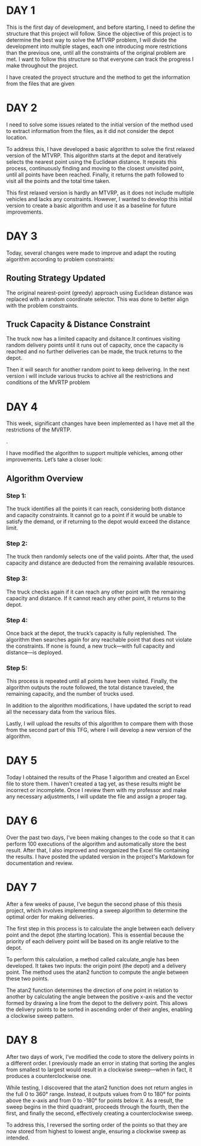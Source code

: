 <h1>DAY 1</h1>

<p>This is the first day of development, and before starting, I need to define the structure that this project will follow. Since the objective of this project is to determine the best way to solve the MTVRP problem, I will divide the development into multiple stages, each one introducing more restrictions than the previous one, until all the constraints of the original problem are met. I want to follow this structure so that everyone can track the progress I make throughout the project.</p>

<p>I have created the proyect structure and the method to get the information from the files that are given</p>

<h1>DAY 2</h1>

<p>I need to solve some issues related to the initial version of the method used to extract information from the files, as it did not consider the depot location.

To address this, I have developed a basic algorithm to solve the first relaxed version of the MTVRP. This algorithm starts at the depot and iteratively selects the nearest point using the Euclidean distance. It repeats this process, continuously finding and moving to the closest unvisited point, until all points have been reached. Finally, it returns the path followed to visit all the points and the total time taken.

This first relaxed version is hardly an MTVRP, as it does not include multiple vehicles and lacks any constraints. However, I wanted to develop this initial version to create a basic algorithm and use it as a baseline for future improvements.</p>

<h1>DAY 3</h1>
<p>Today, several changes were made to improve and adapt the routing algorithm according to problem constraints:</p>

<h2>Routing Strategy Updated</h2>
<p>The original nearest-point (greedy) approach using Euclidean distance was replaced with a random coordinate selector.
This was done to better align with the problem constraints.</p>

<h2>Truck Capacity & Distance Constraint</h2>
<p>The truck now has a limited capacity and dsitance.It continues visiting random delivery points until it runs out of capacity, once the capacity is reached and no further deliveries can be made, the truck returns to the depot.</p>

<p>Then it will search for another random point to keep delivering.
In the next version i will include various trucks to achive all the restrictions and conditions of the MVRTP problem</p>

<h1>DAY 4</h1> 
<p>This week, significant changes have been implemented as I have met all the restrictions of the MVRTP.</p> 
.
<p>I have modified the algorithm to support multiple vehicles, among other improvements. Let’s take a closer look:</p> 

<h2>Algorithm Overview</h2> 

<h3>Step 1:</h3> <p>The truck identifies all the points it can reach, considering both distance and capacity constraints. It cannot go to a point if it would be unable to satisfy the demand, or if returning to the depot would exceed the distance limit.</p> 
<h3>Step 2:</h3> <p>The truck then randomly selects one of the valid points. After that, the used capacity and distance are deducted from the remaining available resources.</p> 
<h3>Step 3:</h3> <p>The truck checks again if it can reach any other point with the remaining capacity and distance. If it cannot reach any other point, it returns to the depot.</p> 
<h3>Step 4:</h3> <p>Once back at the depot, the truck’s capacity is fully replenished. The algorithm then searches again for any reachable point that does not violate the constraints. If none is found, a new truck—with full capacity and distance—is deployed.</p> 
<h3>Step 5:</h3> <p>This process is repeated until all points have been visited. Finally, the algorithm outputs the route followed, the total distance traveled, the remaining capacity, and the number of trucks used.</p> 

<p>In addition to the algorithm modifications, I have updated the script to read all the necessary data from the various files.</p> 

<p>Lastly, I will upload the results of this algorithm to compare them with those from the second part of this TFG, where I will develop a new version of the algorithm.</p>

<h1>DAY 5</h1>

<p>Today I obtained the results of the Phase 1 algorithm and created an Excel file to store them. I haven't created a tag yet, as these results might be incorrect or incomplete. Once I review them with my professor and make any necessary adjustments, I will update the file and assign a proper tag.</p>

<h1>DAY 6</h1>

<p>Over the past two days, I've been making changes to the code so that it can perform 100 executions of the algorithm and automatically store the best result. After that, I also improved and reorganized the Excel file containing the results.
I have posted the updated version in the project's Markdown for documentation and review.</p>

<h1>DAY 7</h1>

<p>After a few weeks of pause, I’ve begun the second phase of this thesis project, which involves implementing a sweep algorithm to determine the optimal order for making deliveries.

The first step in this process is to calculate the angle between each delivery point and the depot (the starting location). This is essential because the priority of each delivery point will be based on its angle relative to the depot.

To perform this calculation, a method called calculate_angle has been developed. It takes two inputs: the origin point (the depot) and a delivery point. The method uses the atan2 function to compute the angle between these two points.

The atan2 function determines the direction of one point in relation to another by calculating the angle between the positive x-axis and the vector formed by drawing a line from the depot to the delivery point. This allows the delivery points to be sorted in ascending order of their angles, enabling a clockwise sweep pattern.
</p>

<h1>DAY 8</h1>

<p>After two days of work, I’ve modified the code to store the delivery points in a different order. I previously made an error in stating that sorting the angles from smallest to largest would result in a clockwise sweep—when in fact, it produces a counterclockwise one.

While testing, I discovered that the atan2 function does not return angles in the full 0 to 360° range. Instead, it outputs values from 0 to 180° for points above the x-axis and from 0 to -180° for points below it. As a result, the sweep begins in the third quadrant, proceeds through the fourth, then the first, and finally the second, effectively creating a counterclockwise sweep.

To address this, I reversed the sorting order of the points so that they are now stored from highest to lowest angle, ensuring a clockwise sweep as intended.</p>
